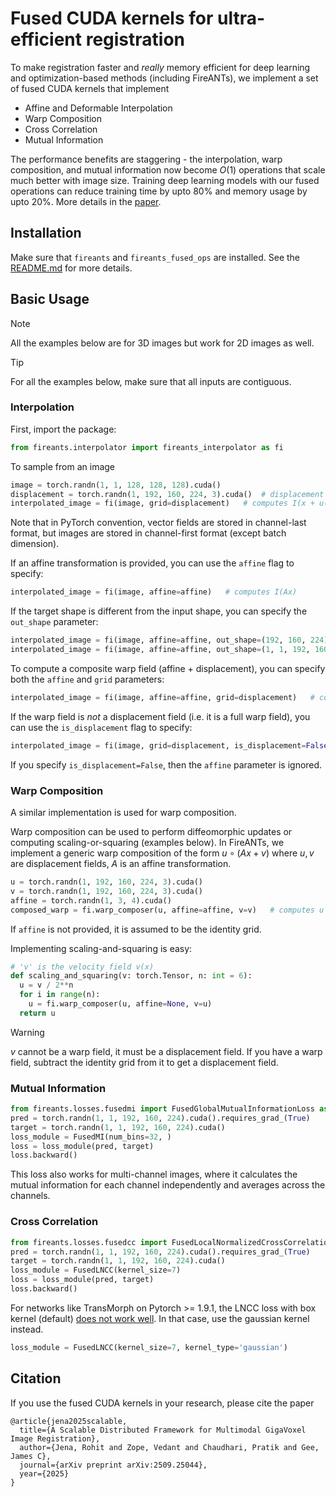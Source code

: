 # Fused CUDA kernels for ultra-efficient registration

To make registration faster and _really_ memory efficient for deep learning and optimization-based methods (including FireANTs), we implement a set of fused CUDA kernels that implement

- Affine and Deformable Interpolation
- Warp Composition
- Cross Correlation
- Mutual Information

The performance benefits are staggering - the interpolation, warp composition, and mutual information now become $O(1)$ operations that scale much better with image size. Training deep learning models with our fused operations can reduce training time by upto 80% and memory usage by upto 20%. More details in the [paper](https://arxiv.org/abs/2509.25044).

## Installation
Make sure that `fireants` and `fireants_fused_ops` are installed. See the [README.md](../README.md) for more details.

## Basic Usage

> [!NOTE] 
> All the examples below are for 3D images but work for 2D images as well.

> [!TIP] 
> For all the examples below, make sure that all inputs are contiguous.

### Interpolation
First, import the package:
```python
from fireants.interpolator import fireants_interpolator as fi
```

To sample from an image
```python
image = torch.randn(1, 1, 128, 128, 128).cuda()
displacement = torch.randn(1, 192, 160, 224, 3).cuda()  # displacement field u(x)
interpolated_image = fi(image, grid=displacement)   # computes I(x + u(x))
```
Note that in PyTorch convention, vector fields are stored in channel-last format, but images are stored in channel-first format (except batch dimension).

If an affine transformation is provided, you can use the `affine` flag to specify:
```python
interpolated_image = fi(image, affine=affine)   # computes I(Ax)
```

If the target shape is different from the input shape, you can specify the `out_shape` parameter:
```python
interpolated_image = fi(image, affine=affine, out_shape=(192, 160, 224))   # spatial dims are provided as a tuple
interpolated_image = fi(image, affine=affine, out_shape=(1, 1, 192, 160, 224))   # also works
```

To compute a composite warp field (affine + displacement), you can specify both the `affine` and `grid` parameters:
```python
interpolated_image = fi(image, affine=affine, grid=displacement)   # computes I(Ax + u(x))
```

If the warp field is _not_ a displacement field (i.e. it is a full warp field), you can use the `is_displacement` flag to specify:
```python
interpolated_image = fi(image, grid=displacement, is_displacement=False)   # computes I(x + v(x))
```

If you specify `is_displacement=False`, then the `affine` parameter is ignored.

### Warp Composition
A similar implementation is used for warp composition. 

Warp composition can be used to perform diffeomorphic updates or computing scaling-or-squaring (examples below). In FireANTs, we implement a generic warp composition of the form $u \circ (Ax + v)$ where $u, v$ are displacement fields, $A$ is an affine transformation. 

```python
u = torch.randn(1, 192, 160, 224, 3).cuda()
v = torch.randn(1, 192, 160, 224, 3).cuda()
affine = torch.randn(1, 3, 4).cuda()
composed_warp = fi.warp_composer(u, affine=affine, v=v)   # computes u \circ (Ax + v)
```

If `affine` is not provided, it is assumed to be the identity grid. 

Implementing scaling-and-squaring is easy:
```python
# 'v' is the velocity field v(x)
def scaling_and_squaring(v: torch.Tensor, n: int = 6):
  u = v / 2**n
  for i in range(n):
    u = fi.warp_composer(u, affine=None, v=u)
  return u
```

> [!WARNING] 
> $v$ cannot be a warp field, it must be a displacement field. If you have a warp field, subtract the identity grid from it to get a displacement field.

### Mutual Information

```python
from fireants.losses.fusedmi import FusedGlobalMutualInformationLoss as FusedMI
pred = torch.randn(1, 1, 192, 160, 224).cuda().requires_grad_(True)
target = torch.randn(1, 1, 192, 160, 224).cuda()
loss_module = FusedMI(num_bins=32, )
loss = loss_module(pred, target)
loss.backward()
```
This loss also works for multi-channel images, where it calculates the mutual information for each channel independently and averages across the channels.

### Cross Correlation

```python
from fireants.losses.fusedcc import FusedLocalNormalizedCrossCorrelationLoss as FusedLNCC
pred = torch.randn(1, 1, 192, 160, 224).cuda().requires_grad_(True)
target = torch.randn(1, 1, 192, 160, 224).cuda()
loss_module = FusedLNCC(kernel_size=7)
loss = loss_module(pred, target)
loss.backward()
```

For networks like TransMorph on Pytorch >= 1.9.1, the LNCC loss with box kernel (default) [does not work well](https://github.com/junyuchen245/TransMorph_Transformer_for_Medical_Image_Registration/issues/55). In that case, use the gaussian kernel instead.

```python
loss_module = FusedLNCC(kernel_size=7, kernel_type='gaussian')
```

## Citation

If you use the fused CUDA kernels in your research, please cite the paper
```
@article{jena2025scalable,
  title={A Scalable Distributed Framework for Multimodal GigaVoxel Image Registration},
  author={Jena, Rohit and Zope, Vedant and Chaudhari, Pratik and Gee, James C},
  journal={arXiv preprint arXiv:2509.25044},
  year={2025}
}
```
